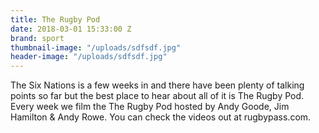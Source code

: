```yaml
---
title: The Rugby Pod
date: 2018-03-01 15:33:00 Z
brand: sport
thumbnail-image: "/uploads/sdfsdf.jpg"
header-image: "/uploads/sdfsdf.jpg"
---
```


The Six Nations is a few weeks in and there have been plenty of talking points so far but the best place to hear about all of it is The Rugby Pod. Every week we film the The Rugby Pod hosted by Andy Goode, Jim Hamilton & Andy Rowe. You can check the videos out at rugbypass.com.